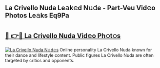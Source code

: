 ## La Crivello Nuda Le𝚊k𝚎d N𝚞𝚍e - Part-Veu Vid𝚎o Photos Le𝚊ks Eq9Pa

# <h2><a href="http://fbdwvq.evod.top/?m=La+Crivello+Nuda">🔗 👉🔴 La Crivello Nuda Vid𝚎o Ph𝚘t𝚘s</a></h2>

[![La Crivello Nuda N𝚞d𝚎s](https://i.imgur.com/8V9OHl7.gif)](http://fbdwvq.evod.top/?m=La+Crivello+Nuda)
Online personality La Crivello Nuda known for their dance and lifestyle content. Public figures La Crivello Nuda are often targeted by critics and opponents. 
